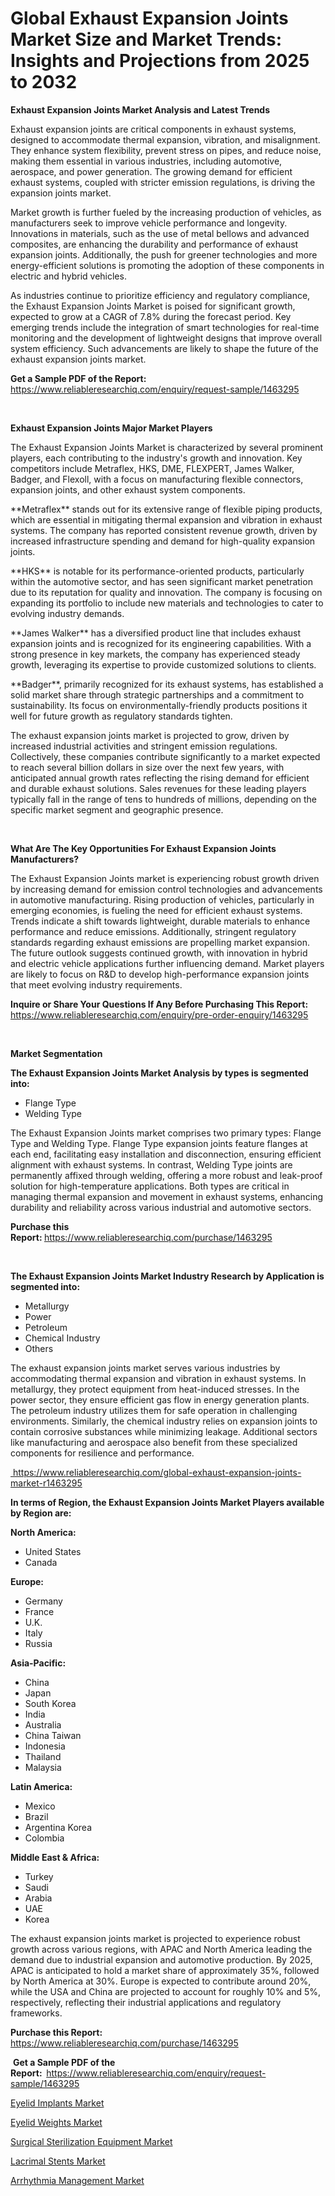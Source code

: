 <p><h1>Global Exhaust Expansion Joints Market Size and Market Trends: Insights and Projections from 2025 to 2032</h1></p><p><strong>Exhaust Expansion Joints Market Analysis and Latest Trends</strong></p>
<p><p>Exhaust expansion joints are critical components in exhaust systems, designed to accommodate thermal expansion, vibration, and misalignment. They enhance system flexibility, prevent stress on pipes, and reduce noise, making them essential in various industries, including automotive, aerospace, and power generation. The growing demand for efficient exhaust systems, coupled with stricter emission regulations, is driving the expansion joints market.</p><p>Market growth is further fueled by the increasing production of vehicles, as manufacturers seek to improve vehicle performance and longevity. Innovations in materials, such as the use of metal bellows and advanced composites, are enhancing the durability and performance of exhaust expansion joints. Additionally, the push for greener technologies and more energy-efficient solutions is promoting the adoption of these components in electric and hybrid vehicles.</p><p>As industries continue to prioritize efficiency and regulatory compliance, the Exhaust Expansion Joints Market is poised for significant growth, expected to grow at a CAGR of 7.8% during the forecast period. Key emerging trends include the integration of smart technologies for real-time monitoring and the development of lightweight designs that improve overall system efficiency. Such advancements are likely to shape the future of the exhaust expansion joints market.</p></p>
<p><strong>Get a Sample PDF of the Report:&nbsp;</strong> <a href="https://www.reliableresearchiq.com/enquiry/request-sample/1463295?utm_campaign=1159&utm_medium=2&utm_source=Github&utm_content=ia&utm_term=09042025&utm_id=exhaust-expansion-joints">https://www.reliableresearchiq.com/enquiry/request-sample/1463295</a></p>
<p>&nbsp;</p>
<p><strong>Exhaust Expansion Joints Major Market Players</strong></p>
<p><p>The Exhaust Expansion Joints Market is characterized by several prominent players, each contributing to the industry's growth and innovation. Key competitors include Metraflex, HKS, DME, FLEXPERT, James Walker, Badger, and Flexoll, with a focus on manufacturing flexible connectors, expansion joints, and other exhaust system components.</p><p>**Metraflex** stands out for its extensive range of flexible piping products, which are essential in mitigating thermal expansion and vibration in exhaust systems. The company has reported consistent revenue growth, driven by increased infrastructure spending and demand for high-quality expansion joints.</p><p>**HKS** is notable for its performance-oriented products, particularly within the automotive sector, and has seen significant market penetration due to its reputation for quality and innovation. The company is focusing on expanding its portfolio to include new materials and technologies to cater to evolving industry demands. </p><p>**James Walker** has a diversified product line that includes exhaust expansion joints and is recognized for its engineering capabilities. With a strong presence in key markets, the company has experienced steady growth, leveraging its expertise to provide customized solutions to clients.</p><p>**Badger**, primarily recognized for its exhaust systems, has established a solid market share through strategic partnerships and a commitment to sustainability. Its focus on environmentally-friendly products positions it well for future growth as regulatory standards tighten.</p><p>The exhaust expansion joints market is projected to grow, driven by increased industrial activities and stringent emission regulations. Collectively, these companies contribute significantly to a market expected to reach several billion dollars in size over the next few years, with anticipated annual growth rates reflecting the rising demand for efficient and durable exhaust solutions. Sales revenues for these leading players typically fall in the range of tens to hundreds of millions, depending on the specific market segment and geographic presence.</p></p>
<p>&nbsp;</p>
<p><strong>What Are The Key Opportunities For Exhaust Expansion Joints Manufacturers?</strong></p>
<p><p>The Exhaust Expansion Joints market is experiencing robust growth driven by increasing demand for emission control technologies and advancements in automotive manufacturing. Rising production of vehicles, particularly in emerging economies, is fueling the need for efficient exhaust systems. Trends indicate a shift towards lightweight, durable materials to enhance performance and reduce emissions. Additionally, stringent regulatory standards regarding exhaust emissions are propelling market expansion. The future outlook suggests continued growth, with innovation in hybrid and electric vehicle applications further influencing demand. Market players are likely to focus on R&D to develop high-performance expansion joints that meet evolving industry requirements.</p></p>
<p><strong>Inquire or Share Your Questions If Any Before Purchasing This Report:</strong> <a href="https://www.reliableresearchiq.com/enquiry/pre-order-enquiry/1463295?utm_campaign=1159&utm_medium=2&utm_source=Github&utm_content=ia&utm_term=09042025&utm_id=exhaust-expansion-joints">https://www.reliableresearchiq.com/enquiry/pre-order-enquiry/1463295</a></p>
<p>&nbsp;</p>
<p><strong>Market Segmentation</strong></p>
<p><strong>The Exhaust Expansion Joints Market Analysis by types is segmented into:</strong></p>
<p><ul><li>Flange Type</li><li>Welding Type</li></ul></p>
<p><p>The Exhaust Expansion Joints market comprises two primary types: Flange Type and Welding Type. Flange Type expansion joints feature flanges at each end, facilitating easy installation and disconnection, ensuring efficient alignment with exhaust systems. In contrast, Welding Type joints are permanently affixed through welding, offering a more robust and leak-proof solution for high-temperature applications. Both types are critical in managing thermal expansion and movement in exhaust systems, enhancing durability and reliability across various industrial and automotive sectors.</p></p>
<p><strong>Purchase this Report:&nbsp;</strong><a href="https://www.reliableresearchiq.com/purchase/1463295?utm_campaign=1159&utm_medium=2&utm_source=Github&utm_content=ia&utm_term=09042025&utm_id=exhaust-expansion-joints">https://www.reliableresearchiq.com/purchase/1463295</a></p>
<p>&nbsp;</p>
<p><strong>The Exhaust Expansion Joints Market Industry Research by Application is segmented into:</strong></p>
<p><ul><li>Metallurgy</li><li>Power</li><li>Petroleum</li><li>Chemical Industry</li><li>Others</li></ul></p>
<p><p>The exhaust expansion joints market serves various industries by accommodating thermal expansion and vibration in exhaust systems. In metallurgy, they protect equipment from heat-induced stresses. In the power sector, they ensure efficient gas flow in energy generation plants. The petroleum industry utilizes them for safe operation in challenging environments. Similarly, the chemical industry relies on expansion joints to contain corrosive substances while minimizing leakage. Additional sectors like manufacturing and aerospace also benefit from these specialized components for resilience and performance.</p></p>
<p><a href="https://www.reliableresearchiq.com/global-exhaust-expansion-joints-market-r1463295?utm_campaign=1159&utm_medium=2&utm_source=Github&utm_content=ia&utm_term=09042025&utm_id=exhaust-expansion-joints">&nbsp;https://www.reliableresearchiq.com/global-exhaust-expansion-joints-market-r1463295</a></p>
<p><strong>In terms of Region, the Exhaust Expansion Joints Market Players available by Region are:</strong></p>
<p>
    <p> <strong> North America: </strong>
        <ul>
            <li>United States</li>
            <li>Canada</li>
        </ul>
        </p> 
    <p> <strong> Europe: </strong>
        <ul>
            <li>Germany</li>
            <li>France</li>
            <li>U.K.</li>
            <li>Italy</li>
            <li>Russia</li>
        </ul>
        </p> 
    <p> <strong> Asia-Pacific: </strong>
        <ul>
            <li>China</li>
            <li>Japan</li>
            <li>South Korea</li>
            <li>India</li>
            <li>Australia</li>
            <li>China Taiwan</li>
            <li>Indonesia</li>
            <li>Thailand</li>
            <li>Malaysia</li>
        </ul>
        </p> 
    <p> <strong> Latin America: </strong>
        <ul>
            <li>Mexico</li>
            <li>Brazil</li>
            <li>Argentina Korea</li>
            <li>Colombia</li>
        </ul>
        </p> 
    <p> <strong> Middle East & Africa: </strong>
        <ul>
            <li>Turkey</li>
            <li>Saudi</li>
            <li>Arabia</li>
            <li>UAE</li>
            <li>Korea</li>
        </ul>
    </p>
    </p>
<p><p>The exhaust expansion joints market is projected to experience robust growth across various regions, with APAC and North America leading the demand due to industrial expansion and automotive production. By 2025, APAC is anticipated to hold a market share of approximately 35%, followed by North America at 30%. Europe is expected to contribute around 20%, while the USA and China are projected to account for roughly 10% and 5%, respectively, reflecting their industrial applications and regulatory frameworks.</p></p>
<p><strong>Purchase this Report: </strong><a href="https://www.reliableresearchiq.com/purchase/1463295?utm_campaign=1159&utm_medium=2&utm_source=Github&utm_content=ia&utm_term=09042025&utm_id=exhaust-expansion-joints">https://www.reliableresearchiq.com/purchase/1463295</a></p>
<p>&nbsp;<strong>Get a Sample PDF of the Report:&nbsp;&nbsp;</strong><a href="https://www.reliableresearchiq.com/enquiry/request-sample/1463295?utm_campaign=1159&utm_medium=2&utm_source=Github&utm_content=ia&utm_term=09042025&utm_id=exhaust-expansion-joints">https://www.reliableresearchiq.com/enquiry/request-sample/1463295</a></p>
<p><strong></strong></p>
<p><p><a href="https://www.linkedin.com/pulse/navigating-competitive-landscape-eyelid-implants-industry-ywksc?utm_campaign=1159&utm_medium=2&utm_source=Github&utm_content=ia&utm_term=09042025&utm_id=exhaust-expansion-joints">Eyelid Implants Market</a></p><p><a href="https://www.linkedin.com/pulse/comprehensive-eyelid-weights-market-analysis-growing-107-0sz8c?utm_campaign=1159&utm_medium=2&utm_source=Github&utm_content=ia&utm_term=09042025&utm_id=exhaust-expansion-joints">Eyelid Weights Market</a></p><p><a href="https://www.linkedin.com/pulse/key-insights-forecast-surgical-sterilization-equipment-market-zzrkc?utm_campaign=1159&utm_medium=2&utm_source=Github&utm_content=ia&utm_term=09042025&utm_id=exhaust-expansion-joints">Surgical Sterilization Equipment Market</a></p><p><a href="https://www.linkedin.com/pulse/lacrimal-stents-market-share-analysis-growth-trends-ci0xc?utm_campaign=1159&utm_medium=2&utm_source=Github&utm_content=ia&utm_term=09042025&utm_id=exhaust-expansion-joints">Lacrimal Stents Market</a></p><p><a href="https://www.linkedin.com/pulse/thorough-examination-global-arrhythmia-management-market-x3gqc?utm_campaign=1159&utm_medium=2&utm_source=Github&utm_content=ia&utm_term=09042025&utm_id=exhaust-expansion-joints">Arrhythmia Management Market</a></p></p>